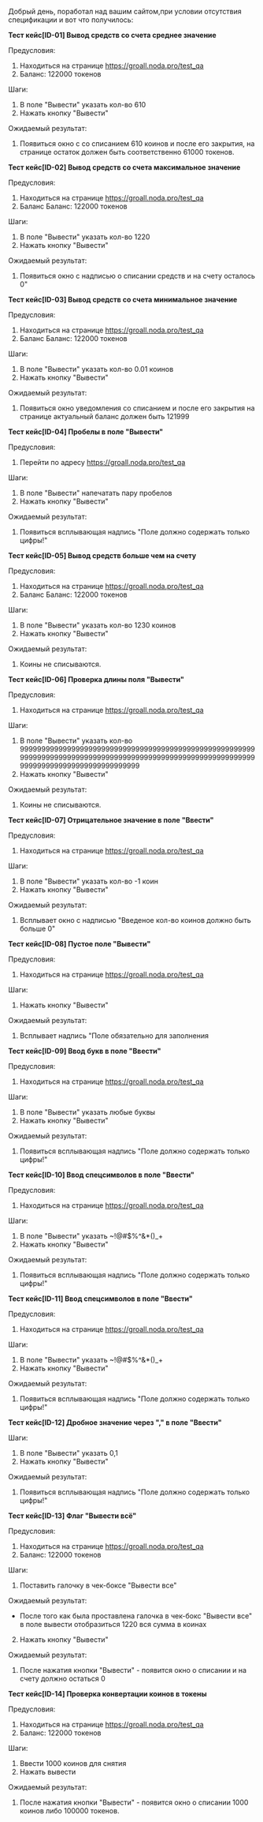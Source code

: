 Добрый день, поработал над вашим сайтом,при условии отсутствия спецификации и вот что получилось:

**Тест кейс[ID-01] Вывод средств со счета среднее значение**

Предусловия:
1. Находиться на странице https://groall.noda.pro/test_qa
2. Баланс: 122000 токенов

Шаги:
1. В поле "Вывести" указать кол-во 610
2. Нажать кнопку "Вывести"

Ожидаемый результат:
1. Появиться окно с со списанием 610 коинов и после его закрытия, на странице остаток должен быть соответственно 61000 токенов.

**Тест кейс[ID-02] Вывод средств со счета максимальное значение**

Предусловия:
1. Находиться на странице https://groall.noda.pro/test_qa
2. Баланс Баланс: 122000 токенов

Шаги:
1. В поле "Вывести" указать кол-во 1220
2. Нажать кнопку "Вывести"

Ожидаемый результат:
1. Появиться окно с надписью о списании средств и на счету осталось 0"

**Тест кейс[ID-03] Вывод средств со счета минимальное значение**

Предусловия:
1. Находиться на странице https://groall.noda.pro/test_qa
2. Баланс Баланс: 122000 токенов

Шаги:
1. В поле "Вывести" указать кол-во 0.01 коинов
2. Нажать кнопку "Вывести"

Ожидаемый результат:
1. Появиться окно уведомления со  списанием и после его закрытия на странице актуальный баланс должен быть 121999

**Тест кейс[ID-04] Пробелы в поле "Вывести"**

Предусловия:
1.  Перейти по адресу https://groall.noda.pro/test_qa

Шаги:
1. В поле "Вывести" напечатать пару пробелов
2. Нажать кнопку "Вывести"

Ожидаемый результат:
1. Появиться всплывающая надпись "Поле должно содержать только цифры!"

**Тест кейс[ID-05] Вывод средств больше чем на счету**

Предусловия:
1. Находиться на странице https://groall.noda.pro/test_qa
2. Баланс Баланс: 122000 токенов

Шаги:
1. В поле "Вывести" указать кол-во 1230 коинов
2. Нажать кнопку "Вывести"

Ожидаемый результат:
1. Коины не списываются.

**Тест кейс[ID-06] Проверка длины поля "Вывести"**

Предусловия:
1. Находиться на странице https://groall.noda.pro/test_qa

Шаги:
1. В поле "Вывести" указать кол-во 999999999999999999999999999999999999999999999999999999999999999999999999999999999999999999999999999999999999999999999999999999999999999999
2. Нажать кнопку "Вывести"

Ожидаемый результат:
1. Коины не списываются.

**Тест кейс[ID-07] Отрицательное значение в поле "Ввести"**

Предусловия:
1. Находиться на странице https://groall.noda.pro/test_qa

Шаги:
1. В поле "Вывести" указать кол-во -1 коин
2. Нажать кнопку "Вывести"

Ожидаемый результат:
1. Всплывает окно с надписью "Введеное кол-во коинов должно быть больше 0"

**Тест кейс[ID-08] Пустое поле "Вывести"**

Предусловия:
1. Находиться на странице https://groall.noda.pro/test_qa

Шаги:
1. Нажать кнопку "Вывести"

Ожидаемый результат:
1. Всплывает надпись "Поле обязательно для заполнения

**Тест кейс[ID-09] Ввод букв в поле "Ввести"**

Предусловия:
1. Находиться на странице https://groall.noda.pro/test_qa

Шаги:
1. В поле "Вывести" указать любые буквы
2. Нажать кнопку "Вывести"

Ожидаемый результат:
1. Появиться всплывающая надпись "Поле должно содержать только цифры!"

**Тест кейс[ID-10] Ввод спецсимволов в поле "Ввести"**

Предусловия:
1. Находиться на странице https://groall.noda.pro/test_qa

Шаги:
1. В поле "Вывести" указать ~!@#$%^&*()_+
2. Нажать кнопку "Вывести"

Ожидаемый результат:
1. Появиться всплывающая надпись "Поле должно содержать только цифры!"

**Тест кейс[ID-11] Ввод спецсимволов в поле "Ввести"**

Предусловия:
1. Находиться на странице https://groall.noda.pro/test_qa

Шаги:
1. В поле "Вывести" указать ~!@#$%^&*()_+
2. Нажать кнопку "Вывести"

Ожидаемый результат:
1. Появиться всплывающая надпись "Поле должно содержать только цифры!"

**Тест кейс[ID-12] Дробное значение через "," в поле "Ввести"**

Шаги:
1. В поле "Вывести" указать 0,1
2. Нажать кнопку "Вывести"

Ожидаемый результат:
1. Появиться всплывающая надпись "Поле должно содержать только цифры!"

**Тест кейс[ID-13] Флаг "Вывести всё"**

Предусловия:
1.  Находиться на странице https://groall.noda.pro/test_qa
2. Баланс: 122000 токенов


Шаги:
1. Поставить галочку в чек-боксе "Вывести все"

Ожидаемый результат:
- После того как была проставлена галочка в чек-бокс "Вывести все" в поле вывести отобразиться 1220 вся сумма в коинах

2. Нажать кнопку "Вывести"

Ожидаемый результат:
1. После нажатия кнопки "Вывести" - появится окно о списании и на счету должно остаться 0

**Тест кейс[ID-14] Проверка конвертации коинов в токены**

Предусловия:
1.  Находиться на странице https://groall.noda.pro/test_qa
2. Баланс: 122000 токенов


Шаги:
1. Ввести 1000 коинов для снятия
2. Нажать вывести


Ожидаемый результат:
1. После нажатия кнопки "Вывести" - появится окно о списании 1000 коинов либо 100000 токенов.
